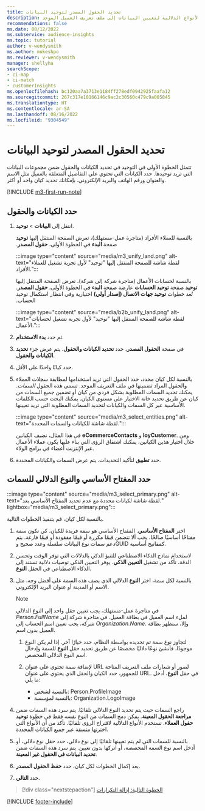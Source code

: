 ```yaml
---
title: تحديد الحقول المصدر لتوحيد البيانات
description: تتمثل الخطوة الأولى في عملية التوحيد في تحديد الكيانات والسمات والمفاتيح الأساسية والأنواع الدلالية لتعيين البيانات إلى ملف تعريف العميل الموحد.
recommendations: false
ms.date: 08/12/2022
ms.subservice: audience-insights
ms.topic: tutorial
author: v-wendysmith
ms.author: mukeshpo
ms.reviewer: v-wendysmith
manager: shellyha
searchScope:
- ci-map
- ci-match
- customerInsights
ms.openlocfilehash: bc120aa7a3713e1184ff278edf0942925faafa12
ms.sourcegitcommit: 267c317e10166146c9ac2c30560c479c9a005845
ms.translationtype: HT
ms.contentlocale: ar-SA
ms.lasthandoff: 08/16/2022
ms.locfileid: "9304549"
---
```

# <a name="select-source-fields-for-data-unification"></a>تحديد الحقول المصدر لتوحيد البيانات

تتمثل الخطوة الأولى في التوحيد في تحديد الكيانات والحقول ضمن مجموعات البيانات التي تريد توحيدها. حدد الكيانات التي تحتوي على التفاصيل المتعلقة بالعميل مثل الاسم والعنوان ورقم الهاتف والبريد الإلكتروني. بإمكانك تحديد كيان واحد أو أكثر.

[!INCLUDE [m3-first-run-note](includes/m3-first-run-note.md)]

## <a name="select-entities-and-fields"></a>حدد الكيانات والحقول

1. انتقل إلى **البيانات** > **توحيد**.

   بالنسبة للعملاء الأفراد (متاجرة عمل-مستهلك)، تعرض ‏‫الصفحة المنتقل إليها **توحيد** صفحة **البدء** في الخطوة الأولى، **حقول المصدر**.

   :::image type="content" source="media/m3_unify_land.png" alt-text="لقطة شاشة للصفحة المنتقل إليها &quot;توحيد&quot; لأول تجربة تشغيل للعملاء الأفراد.":::

   بالنسبة لحسابات الأعمال (متاجرة شركة إلى شركة)، تعرض ‏‫الصفحة المنتقل إليها **توحيد** صفحة **توحيد الحسابات** عارضة صفحة **البدء** في الخطوة الأولى، **حقول المصدر**. تُعد خطوات **توحيد جهات الاتصال (إصدار أولي)** اختيارية وفي انتظار استكمال توحيد الحساب.

   :::image type="content" source="media/b2b_unify_land.png" alt-text="لقطة شاشة للصفحة المنتقل إليها &quot;توحيد&quot; لأول تجربة تشغيل لحسابات الأعمال.":::

1. ثم حدد **بدء الاستخدام‬**.

1. في صفحة **الحقول المصدر**، حدد **تحديد الكيانات والحقول**. يتم عرض جزء **تحديد الكيانات والحقول**.

1. حدد كيانًا واحدًا على الأقل.

1. بالنسبة لكل كيان محدد، حدد الحقول التي تريد استخدامها لمطابقة سجلات العملاء والحقول المراد تضمينها في ملف التعريف الموحد. تسمى هذه الحقول *السمات*. يمكنك تحديد السمات المطلوبة بشكل فردي من كيان أو تضمين جميع السمات من كيان عن طريق تحديد خانة الاختيار على مستوى الكيان. يمكنك البحث حسب الكلمات الأساسية عبر كل السمات والكيانات لتحديد السمات المطلوبة التي تريد تعيينها.

   :::image type="content" source="media/m3_select_entities.png" alt-text="لقطة شاشة للكيانات والسمات المحددة.":::

   في هذا المثال، نضيف الكيانين **eCommerceContacts** و **loyCustomer**. ومن خلال اختيار هذين الكيانين، يمكنك اشتقاق الرؤى التي بناء عليها يكون عملاء الأعمال عبر الإنترنت أعضاء في برامج الولاء.

1. حدد **تطبيق** لتأكيد التحديدات. يتم عرض السمات والكيانات المحددة.

## <a name="select-primary-key-and-semantic-type-for-attributes"></a>حدد المفتاح الأساسي والنوع الدلالي للسمات

   :::image type="content" source="media/m3_select_primary.png" alt-text="لقطة شاشة لكيانات محددة مع عدم تحديد المفتاح الأساسي بعد." lightbox="media/m3_select_primary.png":::

بالنسبة لكل كيان، قم بتنفيذ الخطوات التالية.

1. اختر **المفتاح الأساسي**. المفتاح الأساسي هو سمة فريدة للكيان. كي تكون سمة مفتاحًا أساسيًا صالحًا، يجب ألا تتضمن قيمًا مكررة أو قيمًا مفقودة أو قيمًا فارغة. يتم دعم سمات نوع البيانات سلسلة وعدد صحيح وGUID كمفاتيح أساسية.

1. لاستخدام نماذج الذكاء الاصطناعي للتنبؤ الذكي بالدلالات التي توفر الوقت وتحسن الدقة، تأكد من تشغيل **التعيين الذكي**. يوفر التعيين الذكي توصيات دلالية تستند إلى الذكاء الاصطناعي في الحقل **النوع**.

1. بالنسبة لكل سمة، اختر **النوع** الدلالي الذي يصف هذه السمة على أفضل وجه، مثل الاسم أو المدينة أو عنوان البريد الإلكتروني.

   > [!NOTE]
   > في متاجرة عمل-مستهلك، يجب تعيين حقل واحد إلى النوع الدلالي *Person.FullName* لملء اسم العميل في بطاقة العميل. في متاجرة شركة إلى شركة، يجب تعيين اسم الحساب إلى *Organization.Name*. وإلا، ستظهر بطاقة العميل بدون اسم.

   1. لتجاوز نوع سمة تم تحديده بواسطة النظام، حدد خيارًا آخر. إذا لم يكن النوع موجودًا، فأنشئ نوعًا دلاليًا مخصصًا عن طريق تحديد حقل **النوع** للسمة وإدخال اسم النوع الدلالي المخصص.

   1. لإضافة سمة تحتوي على عنوان URL لصور أو شعارات ملف التعريف المتاحة للجمهور، حدد الكيان والحقل الذي يحتوي على عنوان URL. في حقل **النوع**، أدخل ما يلي:
      - بالنسبة لشخص: Person.ProfileImage
      - بالنسبة لمؤسسة: Organization.LogoImage

1. راجع السمات حيث يتم تحديد النوع الدلالي تلقائيًا. يتم سرد هذه السمات ضمن **مراجعة الحقول المعينة**. يمكن دمج السمات من النوع نفسه فقط في خطوة **توحيد حقول العملاء‬**. تستخدم الأنواع الدلالية لاقتراح الرؤى تلقائيًا. تأكد من أن الأنواع التي اخترتها متسقة عبر جميع الكيانات المحددة.

1. بالنسبة للسمات التي لم يتم تعيينها تلقائيًا إلى نوع دلالي، حدد حقل نوع دلالي، أو أدخل اسم نوع السمة المخصصة، أو اتركها بدون تعيين. يتم سرد هذه السمات ضمن **تحديد البيانات في الحقول غير المعينة**.

1. بعد إكمال الخطوات لكل كيان، حدد **حفظ الحقول المصدر**.

1. حدد **التالي**.

> [!div class="nextstepaction"]
> [الخطوة التالية: إزالة التكرارات](remove-duplicates.md)

[!INCLUDE [footer-include](includes/footer-banner.md)]
